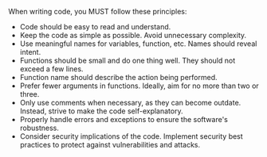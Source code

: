 When writing code, you MUST follow these principles:

- Code should be easy to read and understand.
- Keep the code as simple as possible. Avoid unnecessary complexity.
- Use meaningful names for variables, function, etc. Names should reveal intent.
- Functions should be small and do one thing well. They should not exceed a few lines.
- Function name should describe the action being performed.
- Prefer fewer arguments in functions. Ideally, aim for no more than two or three.
- Only use comments when necessary, as they can become outdate. Instead, strive to make the code self-explanatory.
- Properly handle errors and exceptions to ensure the software's robustness.
- Consider security implications of the code. Implement security best practices to protect against vulnerabilities and attacks.

